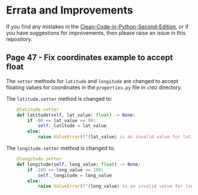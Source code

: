 **Errata and Improvements**
========================================
If you find any mistakes in the [Clean-Code-in-Python-Second-Edition](https://www.packtpub.com/product/clean-code-in-python-second-edition/9781800560215), or if you have suggestions for improvements, then please raise an issue in this repository.

## Page 47 - Fix coordinates example to accept float

The `setter` methods for `latitude` and `longitude` are changed to accept floating values for coordinates in the `properties.py` file in `ch02` directory.

The `latitude.setter` method is changed to:
```python
    @latitude.setter
    def latitude(self, lat_value: float) -> None:
        if -90 <= lat_value <= 90:
            self._latitude = lat_value
        else:
            raise ValueError(f"{lat_value} is an invalid value for latitude")
```
The `longitude.setter` method is changed to:
```python
    @longitude.setter
    def longitude(self, long_value: float) -> None:
        if -180 <= long_value <= 180:
            self._longitude = long_value
        else:
            raise ValueError(f"{long_value} is an invalid value for longitude")
```
